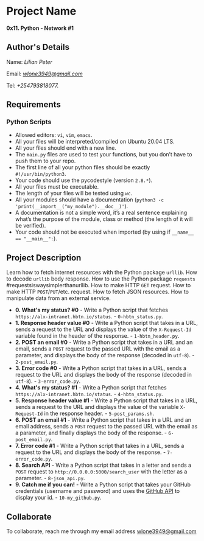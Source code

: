 # Project Name
**0x11. Python - Network #1**

## Author's Details
Name: *Lilian Peter*

Email: *wlone3949@gmail.com*

Tel: *+254793818077.*

##  Requirements

### Python Scripts
*   Allowed editors: `vi`, `vim`, `emacs`.
*   All your files will be interpreted/compiled on Ubuntu 20.04 LTS.
*   All your files should end with a new line.
*   The `main.py` files are used to test your functions, but you don’t have to push them to your repo.
*   The first line of all your python files should be exactly `#!/usr/bin/python3`.
*   Your code should use the pycodestyle (version `2.8.*`).
*   All your files must be executable.
*   The length of your files will be tested using `wc`.
*   All your modules should have a documentation (`python3 -c 'print(__import__("my_module").__doc__)'`).
*   A documentation is not a simple word, it’s a real sentence explaining what’s the purpose of the module, class or method (the length of it will be verified).
*   Your code should not be executed when imported (by using if `__name__ == "__main__":`).


## Project Description
Learn how to fetch internet resources with the Python package `urllib`.
How to decode `urllib` body response.
How to use the Python package `requests` #requestsiswaysimplerthanurllib.
How to make HTTP `GET` request.
How to make HTTP `POST`/`PUT`/etc. request.
How to fetch JSON resources.
How to manipulate data from an external service.


* **0. What's my status? #0** - Write a Python script that fetches `https://alx-intranet.hbtn.io/status`. - `0-hbtn_status.py`.
* **1. Response header value #0** - Write a Python script that takes in a URL, sends a request to the URL and displays the value of the `X-Request-Id` variable found in the header of the response. - `1-hbtn_header.py`.
* **2. POST an email #0** - Write a Python script that takes in a URL and an email, sends a `POST` request to the passed URL with the email as a parameter, and displays the body of the response (decoded in `utf-8`). - `2-post_email.py`.
* **3. Error code #0** - Write a Python script that takes in a URL, sends a request to the URL and displays the body of the response (decoded in `utf-8`). - `3-error_code.py`.
* **4. What's my status? #1** - Write a Python script that fetches `https://alx-intranet.hbtn.io/status`. - `4-hbtn_status.py`.
* **5. Response header value #1** - Write a Python script that takes in a URL, sends a request to the URL and displays the value of the variable `X-Request-Id` in the response header. - `5-post_params.sh`.
* **6. POST an email #1** - Write a Python script that takes in a URL and an email address, sends a `POST` request to the passed URL with the email as a parameter, and finally displays the body of the response. - `6-post_email.py`.
* **7. Error code #1** - Write a Python script that takes in a URL, sends a request to the URL and displays the body of the response. - `7-error_code.py`.
* **8. Search API** - Write a Python script that takes in a letter and sends a `POST` request to `http://0.0.0.0:5000/search_user` with the letter as a parameter. - `8-json_api.py`.
* **9. Catch me if you can!** - Write a Python script that takes your GitHub credentials (username and password) and uses the [GitHub API](https://docs.github.com/en/rest/users?apiVersion=2022-11-28) to display your id. - `10-my_github.py`.


## Collaborate

To collaborate, reach me through my email address wlone3949@gmail.com 
